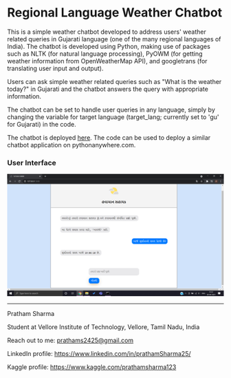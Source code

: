 # Regional Language Weather Chatbot
This is a simple weather chatbot developed to address users' weather related queries in Gujarati language (one of the many regional languages of India). The chatbot is developed using Python, making use of packages such as NLTK (for natural language processing), PyOWM (for getting weather information from OpenWeatherMap API), and googletrans (for translating user input and output).

Users can ask simple weather related queries such as "What is the weather today?" in Gujarati and the chatbot answers the query with appropriate information.

The chatbot can be set to handle user queries in any language, simply by changing the variable for target language (target_lang; currently set to 'gu' for Gujarati) in the code.

The chatbot is deployed [here](https://weatherplus.pythonanywhere.com/). The code can be used to deploy a similar chatbot application on pythonanywhere.com.

### User Interface
![Chatbot User Interface](user_interface.png)

---

Pratham Sharma

Student at Vellore Institute of Technology, Vellore, Tamil Nadu, India

Reach out to me: prathams2425@gmail.com

LinkedIn profile: https://www.linkedin.com/in/prathamSharma25/

Kaggle profile: https://www.kaggle.com/prathamsharma123
